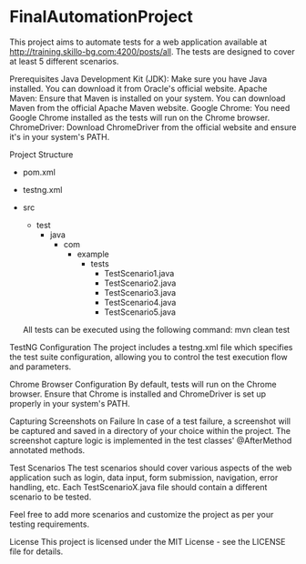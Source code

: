 # FinalAutomationProject
This project aims to automate tests for a web application available at http://training.skillo-bg.com:4200/posts/all. The tests are designed to cover at least 5 different scenarios.

Prerequisites
Java Development Kit (JDK): Make sure you have Java installed. You can download it from Oracle's official website.
Apache Maven: Ensure that Maven is installed on your system. You can download Maven from the official Apache Maven website.
Google Chrome: You need Google Chrome installed as the tests will run on the Chrome browser.
ChromeDriver: Download ChromeDriver from the official website and ensure it's in your system's PATH.

Project Structure
- pom.xml
- testng.xml
- src
    - test
        - java
            - com
                - example
                    - tests
                        - TestScenario1.java
                        - TestScenario2.java
                        - TestScenario3.java
                        - TestScenario4.java
                        - TestScenario5.java

  All tests can be executed using the following command:
  mvn clean test

TestNG Configuration
The project includes a testng.xml file which specifies the test suite configuration, allowing you to control the test execution flow and parameters.

Chrome Browser Configuration
By default, tests will run on the Chrome browser. Ensure that Chrome is installed and ChromeDriver is set up properly in your system's PATH.

Capturing Screenshots on Failure
In case of a test failure, a screenshot will be captured and saved in a directory of your choice within the project. The screenshot capture logic is implemented in the test classes' @AfterMethod annotated methods.

Test Scenarios
The test scenarios should cover various aspects of the web application such as login, data input, form submission, navigation, error handling, etc. Each TestScenarioX.java file should contain a different scenario to be tested.

Feel free to add more scenarios and customize the project as per your testing requirements.

License
This project is licensed under the MIT License - see the LICENSE file for details.

